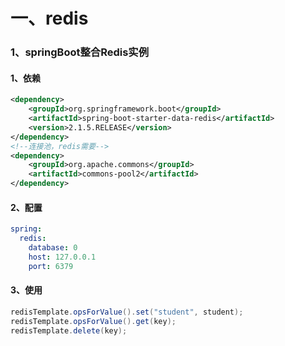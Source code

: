 # 一、redis

### 1、springBoot整合Redis实例

#### 1、依赖

```xml
<dependency>
    <groupId>org.springframework.boot</groupId>
    <artifactId>spring-boot-starter-data-redis</artifactId>
    <version>2.1.5.RELEASE</version>
</dependency>
<!--连接池，redis需要-->
<dependency>
    <groupId>org.apache.commons</groupId>
    <artifactId>commons-pool2</artifactId>
</dependency> 
```

#### 2、配置

```yml
spring:
  redis:
    database: 0
    host: 127.0.0.1
    port: 6379
```

#### 3、使用

```java
redisTemplate.opsForValue().set("student", student);
redisTemplate.opsForValue().get(key);
redisTemplate.delete(key);
```




